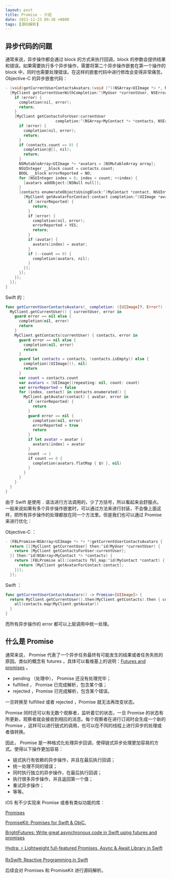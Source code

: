 ```yaml
---
layout: post
title: Promise - 介绍
date: 2021-11-23 09:38 +0800
tags: [源码解析]
---
```


## 异步代码的问题

通常来说，异步操作都会通过 block 的方式来执行回调，block 的参数会提供结果和错误。如果需要执行多个异步操作，需要将第二个异步操作嵌套在第一个操作的 block 中，同时也需要处理错误。在这样的嵌套代码中进行修改会变得非常痛苦。 Objective-C 的异步嵌套代码：

```objectivec
- (void)getCurrentUserContactsAvatars:(void (^)(NSArray<UIImage *> *, NSError *))completion {
  [MyClient getCurrentUserWithCompletion:^(MyUser *currentUser, NSError *error) {
    if (error) {
      completion(nil, error);
      return;
    }
    [MyClient getContactsForUser:currentUser
                      completion:^(NSArray<MyContact *> *contacts, NSError *error) {
      if (error) {
        completion(nil, error);
        return;
      }
      if (contacts.count == 0) {
        completion(@[], nil);
        return;
      }
      NSMutableArray<UIImage *> *avatars = [NSMutableArray array];
      NSUInteger __block count = contacts.count;
      BOOL __block errorReported = NO;
      for (NSUInteger index = 0; index < count; ++index) {
        [avatars addObject:[NSNull null]];
      }
      [contacts enumerateObjectsUsingBlock:^(MyContact *contact, NSUInteger index, BOOL __unused *_) {
        [MyClient getAvatarForContact:contact completion:^(UIImage *avatar, NSError *error) {
          if (errorReported) {
            return;
          }
          if (error) {
            completion(nil, error);
            errorReported = YES;
            return;
          }
          if (avatar) {
            avatars[index] = avatar;
          }
          if (--count == 0) {
            completion(avatars, nil);
          }
        }];
      }];
    }];
  }];
}
```

Swift 的：

```swift
func getCurrentUserContactsAvatars(_ completion: ([UIImage]?, Error?) -> Void) {
  MyClient.getCurrentUser() { currentUser, error in
    guard error == nil else {
      completion(nil, error)
      return
    }
    MyClient.getContacts(currentUser) { contacts, error in
      guard error == nil else {
        completion(nil, error)
        return
      }
      guard let contacts = contacts, !contacts.isEmpty() else {
        completion([UIImage](), nil)
        return
      }
      var count = contacts.count
      var avatars = [UIImage](repeating: nil, count: count)
      var errorReported = false
      for (index, contact) in contacts.enumerated() {
        MyClient.getAvatar(contact) { avatar, error in
          if (errorReported) {
            return
          }
          guard error == nil {
            completion(nil, error)
            errorReported = true
            return
          }
          if let avatar = avatar {
            avatars[index] = avatar
          }
          count -= 1
          if count == 0 {
            completion(avatars.flatMap { $0 }, nil)
          }
        }
      }
    }
  }
}
```

由于 Swift 是使用 `.` 语法进行方法调用的，少了方括号，所以看起来会舒服点。一般来说如果有多个异步操作嵌套时，可以通过方法来进行封装，不会像上面这样，把所有异步操作的处理都放在同一个方法里。但是我们也可以通过 Promise 来进行优化：

Objective-C ：

```objectivec
- (FBLPromise<NSArray<UIImage *> *> *)getCurrentUserContactsAvatars {
  return [[[MyClient getCurrentUser] then:^id(MyUser *currentUser) {
    return [MyClient getContactsForUser:currentUser];
  }] then:^id(NSArray<MyContact *> *contacts) {
    return [FBLPromise all:[contacts fbl_map:^id(MyContact *contact) {
      return [MyClient getAvatarForContact:contact];
    }]];
  }];
```

Swift ：

```swift
func getCurrentUserContactsAvatars() -> Promise<[UIImage]> {
  return MyClient.getCurrentUser().then(MyClient.getContacts).then { contacts in
    all(contacts.map(MyClient.getAvatar))
  }
}
```

而所有异步操作的 error 都可以上层调用中统一处理。

## 什么是 Promise

通常来说， Promise 代表了一个异步任务最终有可能发生的结果或者任务失败的原因。类似的概念有 futures ，具体可以看维基上的说明：[Futures and promises](http://en.wikipedia.org/wiki/Futures_and_promises) 。

- pending （处理中）， Promise 还没有处理完毕；
- fulfilled ， Promise 已完成解析，包含某个值；
- rejected ，Promise 已完成解析，包含某个错误。

一旦转换至 fulfilled 或者 rejected ，Promise 就无法再改变状态。

Promise 同时还可以有无数个观察者，监听着它的状态，一旦 Promise 的状态有所更新，观察者就会接收到相应的消息。每个观察者在进行订阅时会生成一个新的 Promise ，这样可以进行链式的调用，也可以在不同的线程上进行异步的处理或者值转换。

因此， Promise 是一种格式化处理异步回调，使得链式异步处理更加容易的方式。使得以下操作更加容易：

- 链式执行有依赖的异步操作，并且在最后执行回调；
- 统一处理不同的错误；
- 同时执行独立的异步操作，在最后执行回调；
- 执行很多异步操作，并且返回第一个值；
- 重试异步操作；
- 等等。

iOS 有不少实现来 Promise 或者有类似功能的库：

[Promises](https://github.com/google/promises)

[PromiseKit: Promises for Swift & ObjC.](https://github.com/mxcl/PromiseKit)

[BrightFutures: Write great asynchronous code in Swift using futures and promises](https://github.com/Thomvis/BrightFutures)

[Hydra: ⚡️ Lightweight full-featured Promises, Async & Await Library in Swift](https://github.com/malcommac/Hydra)

[RxSwift: Reactive Programming in Swift](https://github.com/ReactiveX/RxSwift)

后续会对 Promises 和 PromiseKit 进行源码解析。